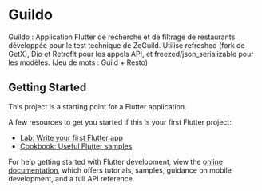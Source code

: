 # Guildo

Guildo : Application Flutter de recherche et de filtrage de restaurants développée
pour le test technique de ZeGuild. Utilise refreshed (fork de GetX), Dio et Retrofit
pour les appels API, et freezed/json_serializable pour les modèles. (Jeu de mots : Guild + Resto)

## Getting Started

This project is a starting point for a Flutter application.

A few resources to get you started if this is your first Flutter project:

- [Lab: Write your first Flutter app](https://docs.flutter.dev/get-started/codelab)
- [Cookbook: Useful Flutter samples](https://docs.flutter.dev/cookbook)

For help getting started with Flutter development, view the
[online documentation](https://docs.flutter.dev/), which offers tutorials,
samples, guidance on mobile development, and a full API reference.
